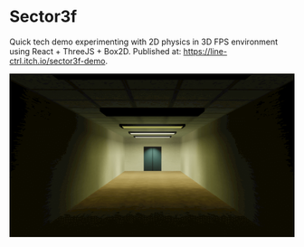 # Sector3f

Quick tech demo experimenting with 2D physics in 3D FPS environment using React + ThreeJS + Box2D. Published at: https://line-ctrl.itch.io/sector3f-demo.

![](./sector3f-preview.png)
